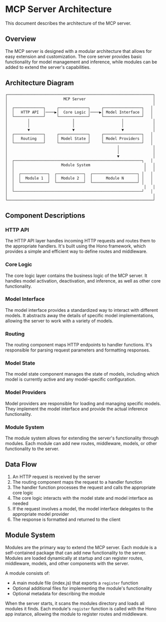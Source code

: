# MCP Server Architecture

This document describes the architecture of the MCP server.

## Overview

The MCP server is designed with a modular architecture that allows for easy extension and customization. The core server provides basic functionality for model management and inference, while modules can be added to extend the server's capabilities.

## Architecture Diagram

```
┌─────────────────────────────────────────────────────────────────┐
│                         MCP Server                              │
│                                                                 │
│  ┌─────────────┐     ┌─────────────┐     ┌─────────────────┐   │
│  │   HTTP API  │────▶│  Core Logic │────▶│ Model Interface │   │
│  └─────────────┘     └─────────────┘     └─────────────────┘   │
│         │                   │                     │             │
│         │                   │                     │             │
│         ▼                   ▼                     ▼             │
│  ┌─────────────┐     ┌─────────────┐     ┌─────────────────┐   │
│  │   Routing   │     │ Model State │     │ Model Providers │   │
│  └─────────────┘     └─────────────┘     └─────────────────┘   │
│                                                 │               │
│                                                 │               │
│                                                 ▼               │
│  ┌─────────────────────────────────────────────────────────┐   │
│  │                     Module System                        │   │
│  │                                                          │   │
│  │  ┌────────────┐  ┌────────────┐  ┌────────────────────┐ │   │
│  │  │  Module 1  │  │  Module 2  │  │      Module N      │ │   │
│  │  └────────────┘  └────────────┘  └────────────────────┘ │   │
│  │                                                          │   │
│  └─────────────────────────────────────────────────────────┘   │
│                                                                 │
└─────────────────────────────────────────────────────────────────┘
```

## Component Descriptions

### HTTP API

The HTTP API layer handles incoming HTTP requests and routes them to the appropriate handlers. It's built using the Hono framework, which provides a simple and efficient way to define routes and middleware.

### Core Logic

The core logic layer contains the business logic of the MCP server. It handles model activation, deactivation, and inference, as well as other core functionality.

### Model Interface

The model interface provides a standardized way to interact with different models. It abstracts away the details of specific model implementations, allowing the server to work with a variety of models.

### Routing

The routing component maps HTTP endpoints to handler functions. It's responsible for parsing request parameters and formatting responses.

### Model State

The model state component manages the state of models, including which model is currently active and any model-specific configuration.

### Model Providers

Model providers are responsible for loading and managing specific models. They implement the model interface and provide the actual inference functionality.

### Module System

The module system allows for extending the server's functionality through modules. Each module can add new routes, middleware, models, or other functionality to the server.

## Data Flow

1. An HTTP request is received by the server
2. The routing component maps the request to a handler function
3. The handler function processes the request and calls the appropriate core logic
4. The core logic interacts with the model state and model interface as needed
5. If the request involves a model, the model interface delegates to the appropriate model provider
6. The response is formatted and returned to the client

## Module System

Modules are the primary way to extend the MCP server. Each module is a self-contained package that can add new functionality to the server. Modules are loaded dynamically at startup and can register routes, middleware, models, and other components with the server.

A module consists of:
- A main module file (index.js) that exports a `register` function
- Optional additional files for implementing the module's functionality
- Optional metadata for describing the module

When the server starts, it scans the modules directory and loads all modules it finds. Each module's `register` function is called with the Hono app instance, allowing the module to register routes and middleware.